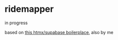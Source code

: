 # ridemapper

in progress

based on [this htmx/supabase boilerplace](https://github.com/henrygrant/htmx-supabase-auth-example), also by me
